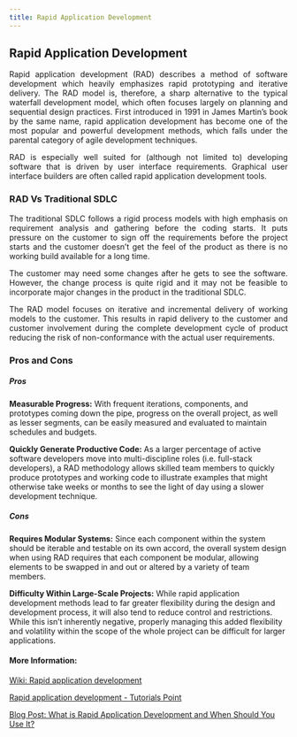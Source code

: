 ```yaml
---
title: Rapid Application Development
---
```


## Rapid Application Development

<p align="justify">
Rapid application development (RAD) describes a method of software development which heavily emphasizes rapid prototyping and iterative delivery. The RAD model is, therefore, a sharp alternative to the typical waterfall development model, which often focuses largely on planning and sequential design practices. First introduced in 1991 in James Martin’s book by the same name, rapid application development has become one of the most popular and powerful development methods, which falls under the parental category of agile development techniques.
</p>

<p align="justify">
RAD is especially well suited for (although not limited to) developing software that is driven by user interface requirements. Graphical user interface builders are often called rapid application development tools. 
</p>

### RAD Vs Traditional SDLC

<p align="justify">
The traditional SDLC follows a rigid process models with high emphasis on requirement analysis and gathering before the coding starts. It puts pressure on the customer to sign off the requirements before the project starts and the customer doesn’t get the feel of the product as there is no working build available for a long time.
</p>

<p align="justify">
The customer may need some changes after he gets to see the software. However, the change process is quite rigid and it may not be feasible to incorporate major changes in the product in the traditional SDLC.
</p>

<p align="justify">
The RAD model focuses on iterative and incremental delivery of working models to the customer. This results in rapid delivery to the customer and customer involvement during the complete development cycle of product reducing the risk of non-conformance with the actual user requirements.
</p>

### Pros and Cons

##### Pros

__Measurable Progress:__ With frequent iterations, components, and prototypes coming down the pipe, progress on the overall project, as well as lesser segments, can be easily measured and evaluated to maintain schedules and budgets.

__Quickly Generate Productive Code:__ As a larger percentage of active software developers move into multi-discipline roles (i.e. full-stack developers), a RAD methodology allows skilled team members to quickly produce prototypes and working code to illustrate examples that might otherwise take weeks or months to see the light of day using a slower development technique.

##### Cons

__Requires Modular Systems:__ Since each component within the system should be iterable and testable on its own accord, the overall system design when using RAD requires that each component be modular, allowing elements to be swapped in and out or altered by a variety of team members.

__Difficulty Within Large-Scale Projects:__ While rapid application development methods lead to far greater flexibility during the design and development process, it will also tend to reduce control and restrictions. While this isn’t inherently negative, properly managing this added flexibility and volatility within the scope of the whole project can be difficult for larger applications.


#### More Information:
<!-- Please add any articles you think might be helpful to read before writing the article -->
[Wiki: Rapid application development](https://en.wikipedia.org/wiki/Rapid_application_development)

[Rapid application development - Tutorials Point](https://www.tutorialspoint.com/sdlc/sdlc_rad_model.htm)

[Blog Post: What is Rapid Application Development and When Should You Use It?](https://blog.capterra.com/what-is-rapid-application-development/)
